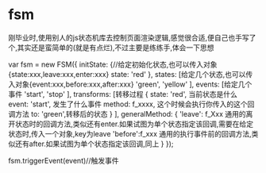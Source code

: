 # fsm
刚毕业时,使用别人的js状态机库去控制页面渲染逻辑,感觉很合适,便自己也手写了个,其实还是蛮简单的(就是有点烂),不过主要是练练手,体会一下思想

var fsm = new FSM({
    initState: {//给定初始化状态,也可以传入对象{state:xxx,leave:xxx,enter:xxx}
        state: 'red'
    },
    states: [给定几个状态,也可以传入对象{event:xxx,before:xxx,after:xxx}
        'green', 'yellow'
    ],
    events: [给定几个事件
        'start', 'stop'
    ],
    transforms: [转移过程
        {
            state: 'red', 当前状态是什么
            event: 'start', 发生了什么事件
            method: f_xxxx, 这个时候会执行你传入的这个回调方法
            to: 'green',转移后的状态
        }
    ],
    generalMethod: {
        'leave': f_Xxx 通用的离开状态时的回调方法,类似还有enter.如果试图为单个状态指定该回调,需要在给定状态时,传入一个对象,key为leave
        'before':f_xxx 通用的执行事件前的回调方法,类似还有after.如果试图为单个状态指定该回调,同上
    }
});

fsm.triggerEvent(event)//触发事件
